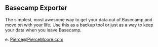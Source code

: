 ## Basecamp Exporter

The simplest, most awesome way to get your data out of Basecamp and move on with your life. Use this as a backup tool or just as a way to keep your data when you leave Basecamp.

e: Pierce@PierceMoore.com